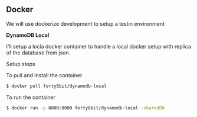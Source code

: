 

Docker
--
We will use dockerize development to setup a testin environment

**DynamoDB Local**

I'll setup a locla docker container to handle a local docker setup 
with replica of the database from json.

Setup steps

To pull and install the container
```bash
$ docker pull forty8bit/dynamodb-local
```


To run the container
```bash
$ docker run -p 8000:8000 forty8bit/dynamodb-local -sharedDb